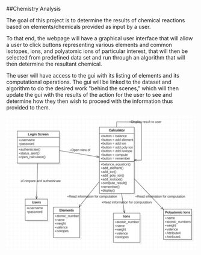 

##Chemistry Analysis

The goal of this project is to determine the results of chemical reactions based on elements/chemicals provided as input by a user. 

To that end, the webpage will have a graphical user interface that will allow a user to click buttons representing various elements and common isotopes, ions, and polyatomic ions of particular interest, that will then be selected from predefined data set and run through an algorithm that will then determine the resultant chemical. 

The user will have access to the gui with its listing of elements and its computational operations. The gui will be linked to the dataset and algorithm to do the desired work "behind the scenes," which will then update the gui with the results of the action for the user to see and determine how they then wish to proceed with the information thus provided to them. 

![Image of structure](arch_image.PNG)